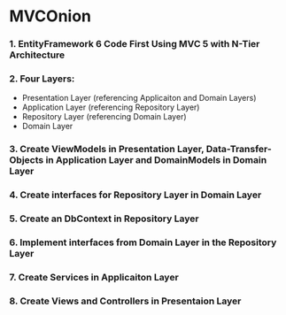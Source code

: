 # MVCOnion
### 1. EntityFramework 6 Code First Using MVC 5 with N-Tier Architecture
### 2. Four Layers:
   - Presentation Layer (referencing Applicaiton and Domain Layers)
   - Application Layer (referencing Repository Layer)
   - Repository Layer (referencing Domain Layer)
   - Domain Layer
### 3. Create ViewModels in Presentation Layer, Data-Transfer-Objects in Application Layer and DomainModels in Domain Layer
### 4. Create interfaces for Repository Layer in Domain Layer
### 5. Create an DbContext in Repository Layer
### 6. Implement interfaces from Domain Layer in the Repository Layer
### 7. Create Services in Applicaiton Layer
### 8. Create Views and Controllers in Presentaion Layer
